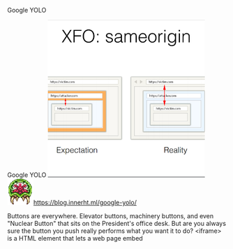 Google YOLO

Google YOLO
![](../_resources/36e30a66c1973d3439d7ac1634775bd9.png)
![](../_resources/4dee1d497386110d1690b1444dcb65c1.png)https://blog.innerht.ml/google-yolo/

Buttons are everywhere. Elevator buttons, machinery buttons, and even &quot;Nuclear Button&quot; that sits on the President's office desk. But are you always sure the button you push really performs what you want it to do? &lt;iframe&gt; is a HTML element that lets a web page embed